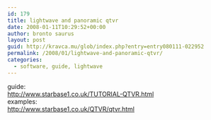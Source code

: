 ```yaml
---
id: 179
title: lightwave and panoramic qtvr
date: 2008-01-11T10:29:52+00:00
author: bronto saurus
layout: post
guid: http://kravca.mu/glob/index.php?entry=entry080111-022952
permalink: /2008/01/lightwave-and-panoramic-qtvr/
categories:
  - software, guide, lightwave
---
```

guide:  
<a href="http://www.starbase1.co.uk/TUTORIAL-QTVR.html" target="_blank" >http://www.starbase1.co.uk/TUTORIAL-QTVR.html</a>  
examples:  
<a href="http://www.starbase1.co.uk/QTVR/qtvr.html" target="_blank" >http://www.starbase1.co.uk/QTVR/qtvr.html</a>